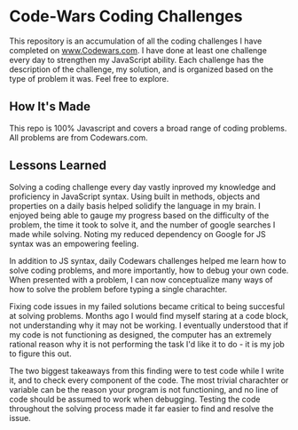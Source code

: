 # Code-Wars Coding Challenges
This repository is an accumulation of all the coding challenges I have completed on www.Codewars.com. I have done at least one challenge every day to strengthen my JavaScript ability. Each challenge has the description of the challenge, my solution, and is organized based on the type of problem it was. Feel free to explore.

## How It's Made
This repo is 100% Javascript and covers a broad range of coding problems. All problems are from Codewars.com.

## Lessons Learned
Solving a coding challenge every day vastly inproved my knowledge and proficiency in JavaScript syntax. Using built in methods, objects and properties on a daily basis helped solidify the language in my brain. I enjoyed being able to gauge my progress based on the difficulty of the problem, the time it took to solve it, and the number of google searches I made while solving. Noting my reduced dependency on Google for JS syntax was an empowering feeling. 

In addition to JS syntax, daily Codewars challenges helped me learn how to solve coding problems, and more importantly, how to debug your own code. When presented with a problem, I can now conceptualize many ways of how to solve the problem before typing a single charachter. 

Fixing code issues in my failed solutions became critical to being succesful at solving problems. Months ago I would find myself staring at a code block, not understanding why it may not be working. I eventually understood that if my code is not functioning as designed, the computer has an extremely rational reason why it is not performing the task I'd like it to do - it is my job to figure this out.

The two biggest takeaways from this finding were to test code while I write it, and to check every component of the code. The most trivial charachter or variable can be the reason your program is not functioning, and no line of code should be assumed to work when debugging. Testing the code throughout the solving process made it far easier to find and resolve the issue. 
